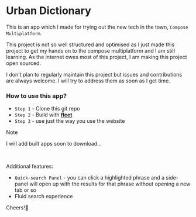 # Urban Dictionary

This is an app which I made for trying out the new tech in the town, `Compose Multiplatform`.

This project is not so well structured and optimised as I just made this project to get my hands on to
the compose multiplatform and I am still learning. As the internet owes most of this project, I am making this project
open sourced.

I don't plan to regularly maintain this project but issues and contributions are always welcome.
I will try to address them as soon as I get time.

### How to use this app?

<!--- `Step 1` - download your platform specific app<br> -->
<!--- `Step 2` - Install the app  -->
<!--- `Step 2` - Use just the way you used the webapp  -->

- `Step 1` - Clone this git repo
- `Step 2` - Build with [__fleet__](https://www.jetbrains.com/fleet/)
- `Step 3` - use just the way you use the website

> [!NOTE]
> I will add built apps soon to download...
<br>

Additional features:

- `Quick-search Panel` - you can click a highlighted phrase and a side-panel
  will open up with the results for that phrase without opening a new tab or so
- Fluid search experience

Cheers!:confetti_ball: